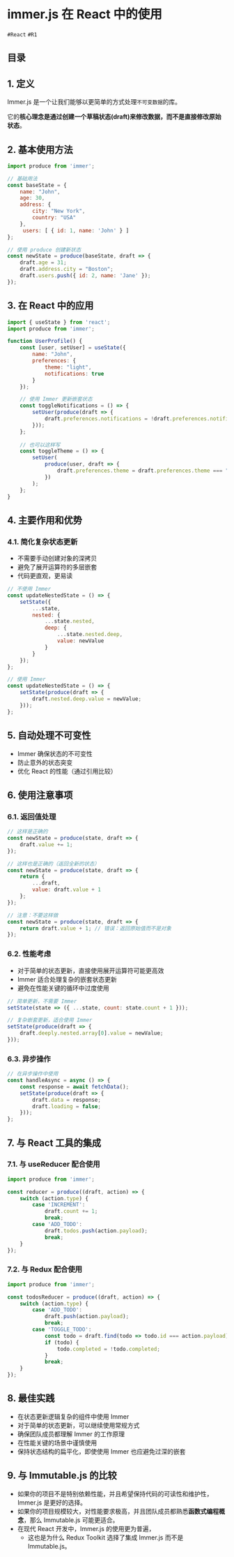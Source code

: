 
# immer.js 在 React 中的使用

`#React` `#R1` 

## 目录
<!-- toc -->
 ## 1. 定义 

Immer.js 是一个让我们能够以更简单的方式处理`不可变数据`的库。

它的**核心理念是通过创建一个草稿状态(draft)来修改数据，而不是直接修改原始状态**。

## 2. 基本使用方法

```jsx
import produce from 'immer';

// 基础用法
const baseState = {
    name: "John",
    age: 30,
    address: {
        city: "New York",
        country: "USA"
    },
     users: [ { id: 1, name: 'John' } ]
};

// 使用 produce 创建新状态
const newState = produce(baseState, draft => {
    draft.age = 31;
    draft.address.city = "Boston";
    draft.users.push({ id: 2, name: 'Jane' });
});
```

## 3. 在 React 中的应用

```jsx hl:13
import { useState } from 'react';
import produce from 'immer';

function UserProfile() {
    const [user, setUser] = useState({
        name: "John",
        preferences: {
            theme: "light",
            notifications: true
        }
    });

    // 使用 Immer 更新嵌套状态
    const toggleNotifications = () => {
        setUser(produce(draft => {
            draft.preferences.notifications = !draft.preferences.notifications;
        }));
    };
    
    // 也可以这样写
    const toggleTheme = () => {
        setUser(
            produce(user, draft => {
                draft.preferences.theme = draft.preferences.theme === "light" ? "dark" : "light";
            })
        );
    };
}
```

## 4. 主要作用和优势

### 4.1. 简化复杂状态更新

- 不需要手动创建对象的深拷贝
- 避免了展开运算符的多层嵌套
- 代码更直观，更易读

```jsx hl:1,15
// 不使用 Immer
const updateNestedState = () => {
    setState({
        ...state,
        nested: {
            ...state.nested,
            deep: {
                ...state.nested.deep,
                value: newValue
            }
        }
    });
};

// 使用 Immer
const updateNestedState = () => {
    setState(produce(draft => {
        draft.nested.deep.value = newValue;
    }));
};
```

## 5. 自动处理不可变性

- Immer 确保状态的不可变性
- 防止意外的状态突变
- 优化 React 的性能（通过引用比较）

## 6. 使用注意事项

### 6.1. 返回值处理

```jsx
// 这样是正确的
const newState = produce(state, draft => {
    draft.value += 1;
});

// 这样也是正确的（返回全新的状态）
const newState = produce(state, draft => {
    return {
        ...draft,
        value: draft.value + 1
    };
});

// 注意：不要这样做
const newState = produce(state, draft => {
    return draft.value + 1; // 错误：返回原始值而不是对象
});
```

### 6.2. 性能考虑

- 对于简单的状态更新，直接使用展开运算符可能更高效
- Immer 适合处理复杂的嵌套状态更新
- 避免在性能关键的循环中过度使用

```jsx
// 简单更新，不需要 Immer
setState(state => ({ ...state, count: state.count + 1 }));

// 复杂嵌套更新，适合使用 Immer
setState(produce(draft => {
    draft.deeply.nested.array[0].value = newValue;
}));
```

### 6.3. 异步操作

```jsx
// 在异步操作中使用
const handleAsync = async () => {
    const response = await fetchData();
    setState(produce(draft => {
        draft.data = response;
        draft.loading = false;
    }));
};
```

## 7. 与 React 工具的集成

### 7.1. 与 useReducer 配合使用

```jsx
import produce from 'immer';

const reducer = produce((draft, action) => {
    switch (action.type) {
        case 'INCREMENT':
            draft.count += 1;
            break;
        case 'ADD_TODO':
            draft.todos.push(action.payload);
            break;
    }
});
```

### 7.2. 与 Redux 配合使用

```jsx
import produce from 'immer';

const todosReducer = produce((draft, action) => {
    switch (action.type) {
        case 'ADD_TODO':
            draft.push(action.payload);
            break;
        case 'TOGGLE_TODO':
            const todo = draft.find(todo => todo.id === action.payload);
            if (todo) {
                todo.completed = !todo.completed;
            }
            break;
    }
});
```

## 8. 最佳实践

- 在状态更新逻辑复杂的组件中使用 Immer
- 对于简单的状态更新，可以继续使用常规方式
- 确保团队成员都理解 Immer 的工作原理
- 在性能关键的场景中谨慎使用
- 保持状态结构的扁平化，即使使用 Immer 也应避免过深的嵌套

## 9. 与 Immutable.js 的比较

- 如果你的项目不是特别依赖性能，并且希望保持代码的可读性和维护性，Immer.js 是更好的选择。
- 如果你的项目规模较大，对性能要求极高，并且团队成员都熟悉**函数式编程概念**，那么 Immutable.js 可能更适合。
- 在现代 React 开发中，Immer.js 的使用更为普遍，
	- 这也是为什么 Redux Toolkit 选择了集成 Immer.js 而不是 Immutable.js。

